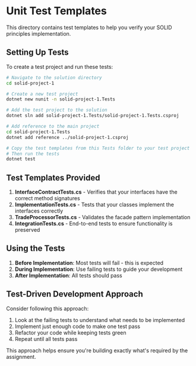 # Unit Test Templates

This directory contains test templates to help you verify your SOLID principles implementation.

## Setting Up Tests

To create a test project and run these tests:

```bash
# Navigate to the solution directory
cd solid-project-1

# Create a new test project
dotnet new nunit -n solid-project-1.Tests

# Add the test project to the solution
dotnet sln add solid-project-1.Tests/solid-project-1.Tests.csproj

# Add reference to the main project
cd solid-project-1.Tests
dotnet add reference ../solid-project-1.csproj

# Copy the test templates from this Tests folder to your test project
# Then run the tests
dotnet test
```

## Test Templates Provided

1. **InterfaceContractTests.cs** - Verifies that your interfaces have the correct method signatures
2. **ImplementationTests.cs** - Tests that your classes implement the interfaces correctly
3. **TradeProcessorTests.cs** - Validates the facade pattern implementation
4. **IntegrationTests.cs** - End-to-end tests to ensure functionality is preserved

## Using the Tests

1. **Before Implementation**: Most tests will fail - this is expected
2. **During Implementation**: Use failing tests to guide your development
3. **After Implementation**: All tests should pass

## Test-Driven Development Approach

Consider following this approach:
1. Look at the failing tests to understand what needs to be implemented
2. Implement just enough code to make one test pass
3. Refactor your code while keeping tests green
4. Repeat until all tests pass

This approach helps ensure you're building exactly what's required by the assignment.
